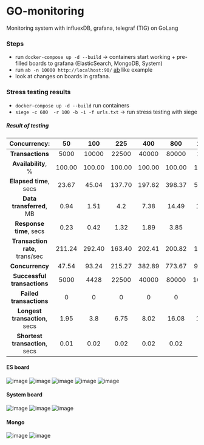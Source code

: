 # GO-monitoring
Monitoring system with influexDB, grafana, telegraf (TIG) on GoLang

### Steps

- run `docker-compose up -d --build` -> containers start working + pre-filled boards to grafana (ElasticSearch, MongoDB, System)
- run `ab -n 10000 http://localhost:90/` [ab](https://httpd.apache.org/docs/2.4/programs/ab.html) like example 
- look at changes on boards in grafana.


### Stress testing results
- `docker-compose up -d --build` run containers
- `siege -c 600  -r 100 -b -i -f urls.txt` -> run stress testing with siege

##### Result of testing

|          Concurrency:           | **50** | **100** | **225** | **400** | **800** | **1000** |
|:-------------------------------:|:------:|:------:|:------:|:-------:|:-------:|:-------:|
|        **Transactions**         |  5000  |  10000 |  22500 |  40000  |  80000  |   1000  |
|       **Availability**, %       | 100.00 | 100.00 | 100.00 | 100.00  | 100.00  |  100.00 |
|     **Elapsed time**, secs      |  23.67 | 45.04  | 137.70 | 197.62  | 398.37  |  500.36 |
|    **Data transferred**, MB     |  0.94  |  1.51  |  4.2   |  7.38   |  14.49  |  18.78  |
|     **Response time**, secs     |  0.23  |  0.42  |  1.32  |  1.89   |  3.85   |  4.82   |
| **Transaction rate**, trans/sec | 211.24 | 292.40 | 163.40 |  202.41 |  200.82 |  199.86 |
|         **Concurrency**         |  47.54 | 93.24  | 215.27 |  382.89 | 773.67  |  963.61 |
|   **Successful transactions**   |  5000  |  4428  |  22500 |  40000  |  80000  |  100000 |
|     **Failed transactions**     |   0    |   0    |   0    |    0    |    0    |    0    |
|  **Longest transaction**, secs  |  1.95  |  3.8   |  6.75  |  8.02   |  16.08  |  18.76  |
| **Shortest transaction**, secs  |  0.01  |  0.02  |  0.02  |  0.02   |  0.02   |   0.03  |

#### ES board
![image](https://user-images.githubusercontent.com/51129612/220761685-b5eff846-2801-45bb-8378-41255b587c89.png)
![image](https://user-images.githubusercontent.com/51129612/220761751-e77a52af-9b4d-4565-bbbc-fbf3d8042030.png)
![image](https://user-images.githubusercontent.com/51129612/220761813-38d03a04-6b10-4802-b04f-16b846d7f320.png)
![image](https://user-images.githubusercontent.com/51129612/220761943-3ee42d04-2f40-40bf-842f-bee29dce718a.png)
![image](https://user-images.githubusercontent.com/51129612/220762050-ce057fe0-7523-4b0f-9eef-da0be43cf50f.png)


#### System board
![image](https://user-images.githubusercontent.com/51129612/220761382-1e72708e-cd5f-4193-82fc-761aaba669f5.png)
![image](https://user-images.githubusercontent.com/51129612/220761465-c894db56-12c3-492a-a043-bc9d040fb20d.png)
![image](https://user-images.githubusercontent.com/51129612/220761534-69c0eef7-4cc5-45ae-856f-d8abe8d8d740.png)

#### Mongo
![image](https://user-images.githubusercontent.com/51129612/220762118-b06e7560-3d76-43b9-a38c-961257911d81.png)
![image](https://user-images.githubusercontent.com/51129612/220762142-50ddbfec-fa32-426f-9f68-20dadcb807ec.png)
